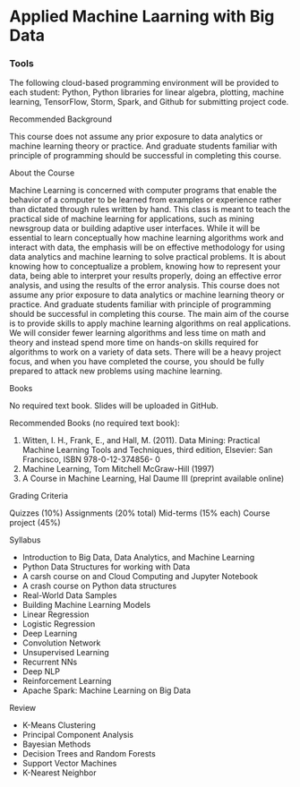 # Applied Machine Laarning with Big Data

### Tools

The following cloud-based programming environment will be provided to each student: 
Python, Python libraries for linear algebra, plotting, machine learning, TensorFlow, Storm, Spark, and Github for submitting project code.

Recommended Background

This course does not assume any prior exposure to data analytics or machine learning theory or practice. And graduate students familiar with principle of programming should be successful in completing this course.

About the Course

Machine Learning is concerned with computer programs that enable the behavior of a computer to be learned from examples or experience rather than dictated through rules written by hand. This class is meant to teach the practical side of machine learning for applications, such as mining newsgroup data or building adaptive user interfaces. While it will be essential to learn conceptually how machine learning algorithms work and interact with data, the emphasis will be on effective methodology for using data analytics and machine learning to solve practical problems. It is about knowing how to conceptualize a problem, knowing how to represent your data, being able to interpret your results properly, doing an effective error analysis, and using the results of the error analysis. 
This course does not assume any prior exposure to data analytics or machine learning theory or practice. And graduate students familiar with principle of programming should be successful in completing this course. The main aim of the course is to provide skills to apply machine learning algorithms on real applications. We will consider fewer learning algorithms and less time on math and theory and instead spend more time on hands-on skills required for algorithms to work on a variety of data sets.  There will be a heavy project focus, and when you have completed the course, you should be fully prepared to attack new problems using machine learning. 

Books

No required text book. Slides will be uploaded in GitHub.

Recommended Books (no required text book):

1)	Witten, I. H., Frank, E., and Hall, M. (2011). Data Mining: Practical Machine Learning Tools and Techniques, third edition, Elsevier: San Francisco, ISBN 978-0-12-374856- 0 
2)	Machine Learning, Tom Mitchell McGraw-Hill (1997)
3)	A Course in Machine Learning, Hal Daume III (preprint available online)

Grading Criteria 

Quizzes (10%) 
Assignments (20% total) 
Mid-terms (15% each) 
Course project (45%) 

Syllabus

- Introduction to Big Data, Data Analytics, and Machine Learning 
- Python Data Structures for working with Data
- A carsh course on and Cloud Computing and Jupyter Notebook 
- A crash course on Python data structures
- Real-World Data Samples
- Building Machine Learning Models
- Linear Regression
- Logistic Regression
- Deep Learning
- Convolution Network
- Unsupervised Learning
- Recurrent NNs
- Deep NLP
- Reinforcement Learning
- Apache Spark: Machine Learning on Big Data

Review 

- K-Means Clustering
- Principal Component Analysis
- Bayesian Methods
- Decision Trees and Random Forests
- Support Vector Machines
- K-Nearest Neighbor
